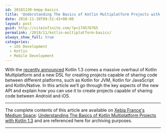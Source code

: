 ```yaml
---
id: 20181130-kmpp-basics
title: 'Understanding The Basics of Kotlin Multiplatform Projects with Kotlin 1.3'
date: 2018-11-30T09:51:43+00:00
layout: post
guid: http://viteinfinite.com/?p=174576765
permalink: /2018/11/kotlin-multiplatform-basics/
always_show_full: true
categories:
  - iOS Development
  - Kotlin
  - Mobile Development
---
```


With the [recently announced](https://blog.jetbrains.com/kotlin/2018/10/kotlin-1-3/) Kotlin 1.3 comes a massive overhaul of Kotlin Multiplatform and a new DSL for creating projects capable of sharing code between different platforms, such as Kotlin for JVM, Kotlin for JavaScript and Kotlin/Native.
In this article we’ll go through the key aspects of the new API and explain how you can use it to create projects capable of sharing code between Android and iOS.

* * *

The complete contents of this article are available on [Xebia France's Medium Space](https://medium.com/xebia-france): [Understanding The Basics of Kotlin Multiplatform Projects with Kotlin 1.3](https://medium.com/xebia-france/understanding-the-basics-of-multiplatform-projects-in-kotlin-1-3-1221689b3084) and are referenced here for archiving purposes.

* * *
